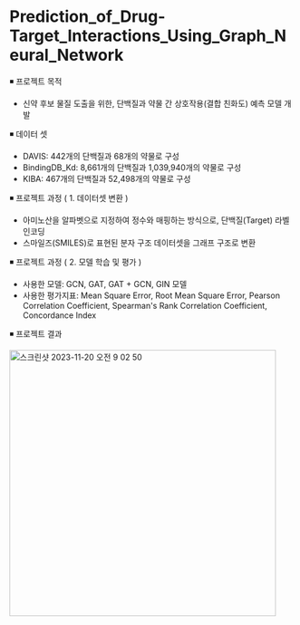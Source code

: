 # Prediction_of_Drug-Target_Interactions_Using_Graph_Neural_Network

◾ 프로젝트 목적 
- 신약 후보 물질 도출을 위한, 단백질과 약물 간 상호작용(결합 친화도) 예측 모델 개발

◾ 데이터 셋
- DAVIS: 442개의 단백질과 68개의 약물로 구성
- BindingDB_Kd: 8,661개의 단백질과 1,039,940개의 약물로 구성
- KIBA: 467개의 단백질과 52,498개의 약물로 구성

◾ 프로젝트 과정 ( 1. 데이터셋 변환 )
- 아미노산을 알파벳으로 지정하여 정수와 매핑하는 방식으로, 단백질(Target) 라벨 인코딩
- 스마일즈(SMILES)로 표현된 분자 구조 데이터셋을 그래프 구조로 변환

◾ 프로젝트 과정 ( 2. 모델 학습 및 평가 )
- 사용한 모델: GCN, GAT, GAT + GCN, GIN 모델
- 사용한 평가지표: Mean Square Error, Root Mean Square Error, Pearson Correlation Coefficient, Spearman's Rank Correlation Coefficient, Concordance Index

◾ 프로젝트 결과

<img width="470" alt="스크린샷 2023-11-20 오전 9 02 50" src="https://github.com/Dayoung-Jung/Prediction_of_Drug-Target_Interactions_Using_Graph_Neural_Network/assets/68275740/dcf50e00-7d75-4d46-919b-0a3e29fb896c">
